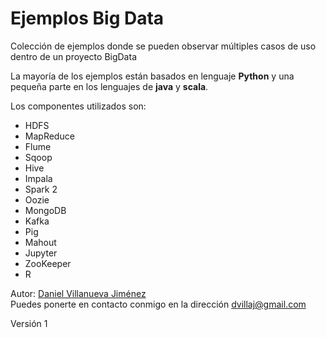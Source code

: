 # Ejemplos Big Data

Colección de ejemplos donde se pueden observar múltiples casos de uso dentro de un proyecto BigData

La mayoría de los ejemplos están basados en lenguaje **Python** y una pequeña parte en los lenguajes de **java** y **scala**.

Los componentes utilizados son:

- HDFS
- MapReduce
- Flume
- Sqoop
- Hive
- Impala
- Spark 2
- Oozie
- MongoDB
- Kafka
- Pig
- Mahout
- Jupyter
- ZooKeeper
- R

Autor: [Daniel Villanueva Jiménez](https://www.linkedin.com/in/dvillaj/)  
Puedes ponerte en contacto conmigo en la dirección [dvillaj@gmail.com](mailto:dvillaj@gmail.com)

Versión 1
